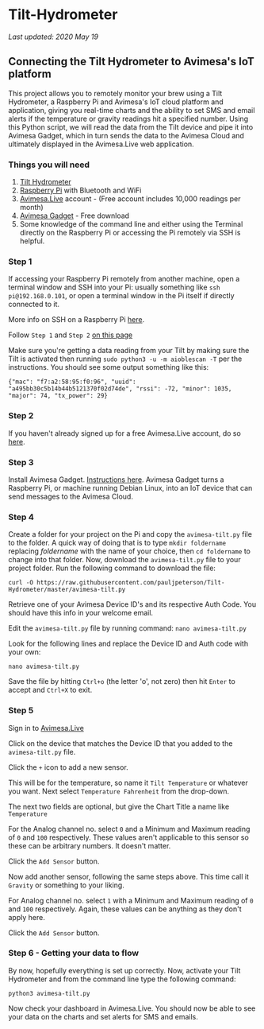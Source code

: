 # Tilt-Hydrometer

*Last updated: 2020 May 19*

## Connecting the Tilt Hydrometer to Avimesa's IoT platform

This project allows you to remotely monitor your brew using a Tilt Hydrometer, a Raspberry Pi and Avimesa's IoT cloud platform and application, giving you real-time charts and the ability to set SMS and email alerts if the temperature or gravity readings hit a specified number. Using this Python script, we will read the data from the Tilt device and pipe it into Avimesa Gadget, which in turn sends the data to the Avimesa Cloud and ultimately displayed in the Avimesa.Live web application.

### Things you will need

1. [Tilt Hydrometer][1]
2. [Raspberry Pi][2] with Bluetooth and WiFi
3. [Avimesa.Live][3] account - (Free account includes 10,000 readings per month)
4. [Avimesa Gadget][4] - Free download
5. Some knowledge of the command line and either using the Terminal directly on the Raspberry Pi or accessing the Pi remotely via SSH is helpful. 

### Step 1

If accessing your Raspberry Pi remotely from another machine, open a terminal window and SSH into your Pi: usually something like `ssh pi@192.168.0.101`, or open a terminal window in the Pi itself if directly connected to it. 

More info on SSH on a Raspberry Pi [here][8].

Follow `Step 1` and `Step 2` [on this page][5]

Make sure you're getting a data reading from your Tilt by making sure the Tilt is activated then running `sudo python3 -u -m aioblescan -T` per the instructions. You should see some output something like this:

`{"mac": "f7:a2:58:95:f0:96", "uuid": "a495bb30c5b14b44b5121370f02d74de", "rssi": -72, "minor": 1035, "major": 74, "tx_power": 29}`

### Step 2

If you haven't already signed up for a free Avimesa.Live account, do so [here][3].

### Step 3

Install Avimesa Gadget. [Instructions here][6]. Avimesa Gadget turns a Raspberry Pi, or machine running Debian Linux, into an IoT device that can send messages to the Avimesa Cloud.

### Step 4

Create a folder for your project on the Pi and copy the `avimesa-tilt.py` file to the folder. A quick way of doing that is to type `mkdir foldername` replacing *foldername* with the name of your choice, then `cd foldername` to change into that folder. Now, download the `avimesa-tilt.py` file to your project folder. Run the following command to download the file:

```
curl -O https://raw.githubusercontent.com/pauljpeterson/Tilt-Hydrometer/master/avimesa-tilt.py
```
Retrieve one of your Avimesa Device ID's and its respective Auth Code. You should have this info in your welcome email.

Edit the `avimesa-tilt.py` file by running command: `nano avimesa-tilt.py`

Look for the following lines and replace the Device ID and Auth code with your own:

```
nano avimesa-tilt.py
```

Save the file by hitting `Ctrl+o` (the letter 'o', not zero) then hit `Enter` to accept and `Ctrl+X` to exit.

### Step 5

Sign in to [Avimesa.Live][7]

Click on the device that matches the Device ID that you added to the `avimesa-tilt.py` file.

Click the `+` icon to add a new sensor.

This will be for the temperature, so name it `Tilt Temperature` or whatever you want. Next select `Temperature Fahrenheit` from the drop-down.

The next two fields are optional, but give the Chart Title a name like `Temperature`

For the Analog channel no. select `0` and a Minimum and Maximum reading of `0` and `100` respectively. These values aren't applicable to this sensor so these can be arbitrary numbers. It doesn't matter.

Click the `Add Sensor` button.

Now add another sensor, following the same steps above. This time call it `Gravity` or something to your liking.

For Analog channel no. select `1` with a Minimum and Maximum reading of `0` and `100` respectively. Again, these values can be anything as they don't apply here.

Click the `Add Sensor` button.

### Step 6 - Getting your data to flow

By now, hopefully everything is set up correctly. Now, activate your Tilt Hydrometer and from the command line type the following command:

```
python3 avimesa-tilt.py
```
Now check your dashboard in Avimesa.Live. You should now be able to see your data on the charts and set alerts for SMS and emails.


[1]: https://tilthydrometer.com/
[2]: https://raspberrypi.org/
[3]: https://avimesa.com/create-account/
[4]: https://www.avimesa.com/avimesa-gadget/
[5]: https://tilthydrometer.com/blogs/news/install-tilt-pi-on-raspbian-buster-compatible-with-all-rpi-models-including-rpi-4
[6]: https://www.avimesa.com/docs/user-guides/avimesa-gadget-virtual-device-client/
[7]: https://avimesa.live/login/
[8]: https://www.raspberrypi.org/documentation/remote-access/ssh/

